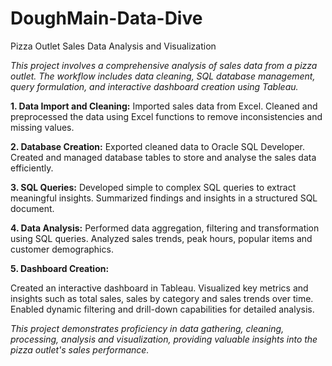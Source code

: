 # DoughMain-Data-Dive

Pizza Outlet Sales Data Analysis and Visualization

*This project involves a comprehensive analysis of sales data from a pizza outlet. The workflow includes data cleaning, SQL database management, query formulation, and interactive dashboard creation using Tableau.*

**1. Data Import and Cleaning:**
Imported sales data from Excel.
Cleaned and preprocessed the data using Excel functions to remove inconsistencies and missing values.

**2. Database Creation:**
Exported cleaned data to Oracle SQL Developer.
Created and managed database tables to store and analyse the sales data efficiently.

**3. SQL Queries:**
Developed simple to complex SQL queries to extract meaningful insights.
Summarized findings and insights in a structured SQL document.

**4. Data Analysis:**
Performed data aggregation, filtering and transformation using SQL queries.
Analyzed sales trends, peak hours, popular items and customer demographics.

**5. Dashboard Creation:**

Created an interactive dashboard in Tableau.
Visualized key metrics and insights such as total sales, sales by category and sales trends over time.
Enabled dynamic filtering and drill-down capabilities for detailed analysis.

*This project demonstrates proficiency in data gathering, cleaning, processing, analysis and visualization, providing valuable insights into the pizza outlet's sales performance.*
